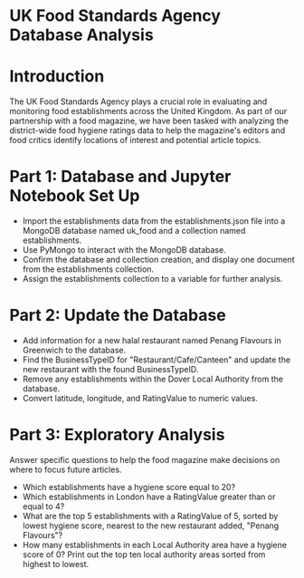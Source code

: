 # UK Food Standards Agency Database Analysis

# Introduction
The UK Food Standards Agency plays a crucial role in evaluating and monitoring food establishments across the United Kingdom. As part of our partnership with a food magazine, we have been tasked with analyzing the district-wide food hygiene ratings data to help the magazine's editors and food critics identify locations of interest and potential article topics.

# Part 1: Database and Jupyter Notebook Set Up
- Import the establishments data from the establishments.json file into a MongoDB database named uk_food and a collection named establishments.
- Use PyMongo to interact with the MongoDB database.
- Confirm the database and collection creation, and display one document from the establishments collection.
- Assign the establishments collection to a variable for further analysis.

# Part 2: Update the Database
- Add information for a new halal restaurant named Penang Flavours in Greenwich to the database.
- Find the BusinessTypeID for "Restaurant/Cafe/Canteen" and update the new restaurant with the found BusinessTypeID.
- Remove any establishments within the Dover Local Authority from the database.
- Convert latitude, longitude, and RatingValue to numeric values.

# Part 3: Exploratory Analysis
Answer specific questions to help the food magazine make decisions on where to focus future articles.
- Which establishments have a hygiene score equal to 20?
- Which establishments in London have a RatingValue greater than or equal to 4?
- What are the top 5 establishments with a RatingValue of 5, sorted by lowest hygiene score, nearest to the new restaurant added, "Penang Flavours"?
- How many establishments in each Local Authority area have a hygiene score of 0? Print out the top ten local authority areas sorted from highest to lowest.
